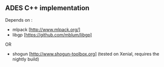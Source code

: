 ADES C++ implementation
----

Depends on :
 - mlpack [http://www.mlpack.org/]
 - libgp [https://github.com/mblum/libgp]

OR

 - shogun [http://www.shogun-toolbox.org] (tested on Xenial, requires the nightly build)

